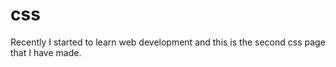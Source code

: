 # css
Recently I started to learn web development and this is the second css page that I have made.
